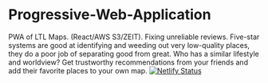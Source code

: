 # Progressive-Web-Application
PWA of LTL Maps. (React/AWS S3/ZEIT). Fixing unreliable reviews. Five-star systems are good at identifying and weeding out very low-quality places, they do a poor job of separating good from great. Who has a similar lifestyle and worldview? Get trustworthy recommendations from your friends and add their favorite places to your own map. 
[![Netlify Status](https://api.netlify.com/api/v1/badges/b77f6952-d9ed-4808-882b-1f6d810a99c3/deploy-status)](https://app.netlify.com/sites/ltl/deploys)
